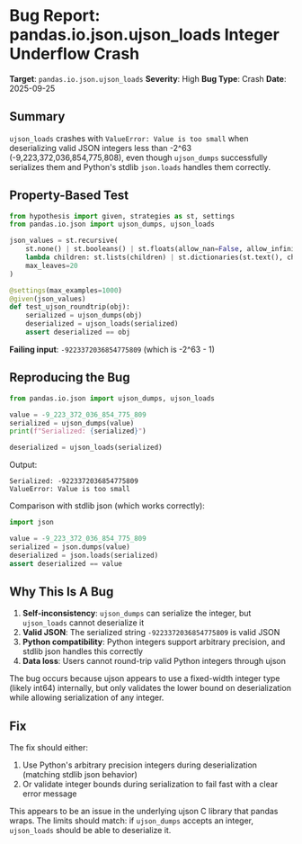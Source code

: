 # Bug Report: pandas.io.json.ujson_loads Integer Underflow Crash

**Target**: `pandas.io.json.ujson_loads`
**Severity**: High
**Bug Type**: Crash
**Date**: 2025-09-25

## Summary

`ujson_loads` crashes with `ValueError: Value is too small` when deserializing valid JSON integers less than -2^63 (-9,223,372,036,854,775,808), even though `ujson_dumps` successfully serializes them and Python's stdlib `json.loads` handles them correctly.

## Property-Based Test

```python
from hypothesis import given, strategies as st, settings
from pandas.io.json import ujson_dumps, ujson_loads

json_values = st.recursive(
    st.none() | st.booleans() | st.floats(allow_nan=False, allow_infinity=False) | st.integers() | st.text(),
    lambda children: st.lists(children) | st.dictionaries(st.text(), children),
    max_leaves=20
)

@settings(max_examples=1000)
@given(json_values)
def test_ujson_roundtrip(obj):
    serialized = ujson_dumps(obj)
    deserialized = ujson_loads(serialized)
    assert deserialized == obj
```

**Failing input**: `-9223372036854775809` (which is -2^63 - 1)

## Reproducing the Bug

```python
from pandas.io.json import ujson_dumps, ujson_loads

value = -9_223_372_036_854_775_809
serialized = ujson_dumps(value)
print(f"Serialized: {serialized}")

deserialized = ujson_loads(serialized)
```

Output:
```
Serialized: -9223372036854775809
ValueError: Value is too small
```

Comparison with stdlib json (which works correctly):
```python
import json

value = -9_223_372_036_854_775_809
serialized = json.dumps(value)
deserialized = json.loads(serialized)
assert deserialized == value
```

## Why This Is A Bug

1. **Self-inconsistency**: `ujson_dumps` can serialize the integer, but `ujson_loads` cannot deserialize it
2. **Valid JSON**: The serialized string `-9223372036854775809` is valid JSON
3. **Python compatibility**: Python integers support arbitrary precision, and stdlib json handles this correctly
4. **Data loss**: Users cannot round-trip valid Python integers through ujson

The bug occurs because ujson appears to use a fixed-width integer type (likely int64) internally, but only validates the lower bound on deserialization while allowing serialization of any integer.

## Fix

The fix should either:
1. Use Python's arbitrary precision integers during deserialization (matching stdlib json behavior)
2. Or validate integer bounds during serialization to fail fast with a clear error message

This appears to be an issue in the underlying ujson C library that pandas wraps. The limits should match: if `ujson_dumps` accepts an integer, `ujson_loads` should be able to deserialize it.